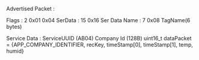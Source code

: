 Advertised Packet : 

<Data>      <len>    <type>    <value>
Flags      :    2     0x01       0x04
SerData    :   15     0x16      Ser Data
Name       :    7     0x08      TagName(6 bytes)

Service Data : 
ServiceUUID (AB04)
Company Id  (128B)
uint16_t dataPacket = {APP_COMPANY_IDENTIFIER, recKey,
                        timeStamp[0], timeStamp[1],
			             temp,  			 humid}